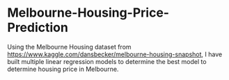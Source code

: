 # Melbourne-Housing-Price-Prediction
Using the Melbourne Housing dataset from https://www.kaggle.com/dansbecker/melbourne-housing-snapshot, I have built multiple linear regression models to determine the best model to determine housing price in Melbourne.
